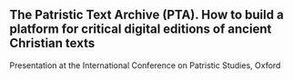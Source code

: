 ## The Patristic Text Archive (PTA). How to build a platform for critical digital editions of ancient Christian texts

Presentation at the International Conference on Patristic Studies, Oxford